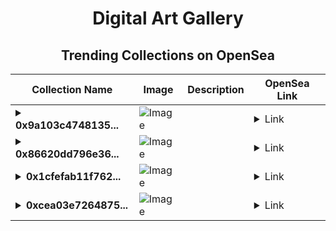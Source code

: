 <div align="center">

# Digital Art Gallery

## Trending Collections on OpenSea

| Collection Name                       | Image                                                                                     | Description                       | OpenSea Link                                                                                          |
|---------------------------------------|-------------------------------------------------------------------------------------------|-----------------------------------|--------------------------------------------------------------------------------------------------------|
| **<details><summary>0x9a103c4748135...</summary>0x9a103c4748135779968d398c606c0c39ebc6cc95</details>** | ![Image](https://i2.seadn.io/optimism/0x2b4af402b907327489273847f7ee3b7c9a3b1187/9ae436df9b76bc38bc7163286d56c5/509ae436df9b76bc38bc7163286d56c5.png?w=200&auto=format) |  | <details><summary>Link</summary>[0x9a103c4748135779968d398c606c0c39ebc6cc95](https://opensea.io/collection/0x9a103c4748135779968d398c606c0c39ebc6cc95)</details> |
| **<details><summary>0x86620dd796e36...</summary>0x86620dd796e3611dd7531a6eb764567b025595a6</details>** | ![Image](https://i2.seadn.io/optimism/0x0387eedee3a405939c50408240812d7074e64c08/a49149206f476f1cc49b3088c816ca/67a49149206f476f1cc49b3088c816ca.jpeg?w=200&auto=format) |  | <details><summary>Link</summary>[0x86620dd796e3611dd7531a6eb764567b025595a6](https://opensea.io/collection/0x86620dd796e3611dd7531a6eb764567b025595a6)</details> |
| **<details><summary>0x1cfefab11f762...</summary>0x1cfefab11f7621f0b00007b5576ec8d4ab08a4d1</details>** | ![Image](https://i2.seadn.io/optimism/0x0db381bd89dc205c92403bd8338a85b60aac25ab/3025469e639bd8d14a99d21e104cad/b33025469e639bd8d14a99d21e104cad.jpeg?w=200&auto=format) |  | <details><summary>Link</summary>[0x1cfefab11f7621f0b00007b5576ec8d4ab08a4d1](https://opensea.io/collection/0x1cfefab11f7621f0b00007b5576ec8d4ab08a4d1)</details> |
| **<details><summary>0xcea03e7264875...</summary>0xcea03e7264875fcc8a534231d4b43834cd4957d3</details>** | ![Image](https://i2.seadn.io/optimism/0x2b4af402b907327489273847f7ee3b7c9a3b1187/9ae436df9b76bc38bc7163286d56c5/509ae436df9b76bc38bc7163286d56c5.png?w=200&auto=format) |  | <details><summary>Link</summary>[0xcea03e7264875fcc8a534231d4b43834cd4957d3](https://opensea.io/collection/0xcea03e7264875fcc8a534231d4b43834cd4957d3)</details> |

</div>